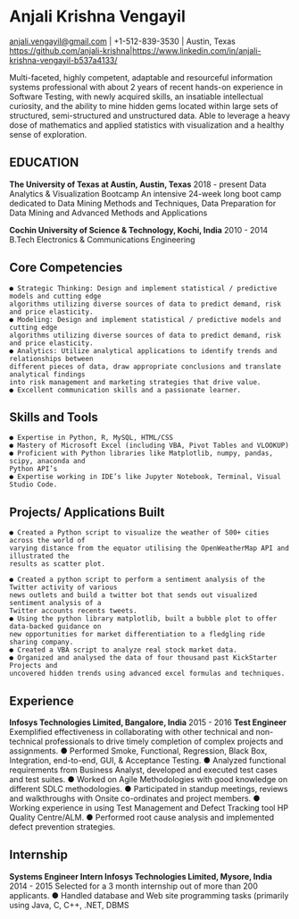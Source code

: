 
# Anjali Krishna Vengayil

anjali.vengayil@gmail.com​ | +1-512-839-3530 | Austin, Texas
https://github.com/anjali-krishna​ |​https://www.linkedin.com/in/anjali-krishna-vengayil-b537a4133/

Multi-faceted, highly competent, adaptable and resourceful information systems professional
with about 2 years of recent hands-on experience in Software Testing, with newly acquired
skills, an insatiable intellectual curiosity, and the ability to mine hidden gems located within large
sets of structured, semi-structured and unstructured data. Able to leverage a heavy dose of
mathematics and applied statistics with visualization and a healthy sense of exploration.

## EDUCATION

**The University of Texas at Austin, Austin, Texas** 2018 - present
Data Analytics & Visualization Bootcamp
An intensive 24-week long boot camp dedicated to Data Mining Methods and Techniques, Data
Preparation for Data Mining and Advanced Methods and Applications

**Cochin University of Science & Technology, Kochi, India** 2010 - 2014
B.Tech Electronics & Communications Engineering

## Core Competencies

```
● Strategic Thinking: Design and implement statistical / predictive models and cutting edge
algorithms utilizing diverse sources of data to predict demand, risk and price elasticity.
● Modeling: Design and implement statistical / predictive models and cutting edge
algorithms utilizing diverse sources of data to predict demand, risk and price elasticity.
● Analytics: Utilize analytical applications to identify trends and relationships between
different pieces of data, draw appropriate conclusions and translate analytical findings
into risk management and marketing strategies that drive value.
● Excellent communication skills and a passionate learner.
```
## Skills and Tools

```
● Expertise in Python, R, MySQL, HTML/CSS
● Mastery of Microsoft Excel (including VBA, Pivot Tables and VLOOKUP)
● Proficient with Python libraries like Matplotlib, numpy, pandas, scipy, anaconda and
Python API’s
● Expertise working in IDE’s like Jupyter Notebook, Terminal, Visual Studio Code.
```
## Projects/ Applications Built

```
● Created a Python script to visualize the weather of 500+ cities across the world of
varying distance from the equator utilising the OpenWeatherMap API and illustrated the
results as scatter plot.
```

```
● Created a python script to perform a sentiment analysis of the Twitter activity of various
news outlets and build a twitter bot that sends out visualized sentiment analysis of a
Twitter accounts recents tweets.
● Using the python library matplotlib, built a bubble plot to offer data-backed guidance on
new opportunities for market differentiation to a fledgling ride sharing company.
● Created a VBA script to analyze real stock market data.
● Organized and analysed the data of four thousand past KickStarter Projects and
uncovered hidden trends using advanced excel formulas and techniques.
```
## Experience

**Infosys Technologies Limited, Bangalore, India** 2015 - 2016
**Test Engineer**
Exemplified effectiveness in collaborating with other technical and non-technical professionals
to drive timely completion of complex projects and assignments.
● Performed Smoke, Functional, Regression, Black Box, Integration, end-to-end, GUI, &
Acceptance Testing.
● Analyzed functional requirements from Business Analyst, developed and executed test
cases and test suites.
● Worked on Agile Methodologies with good knowledge on different SDLC methodologies.
● Participated in standup meetings, reviews and walkthroughs with Onsite co-ordinates
and project members.
● Working experience in using Test Management and Defect Tracking tool HP Quality
Centre/ALM.
● Performed root cause analysis and implemented defect prevention strategies.

## Internship

**Systems Engineer Intern
Infosys Technologies Limited, Mysore, India** 2014 - 2015
Selected for a 3 month internship out of more than 200 applicants.
● Handled database and Web site programming tasks (primarily using Java, C, C++, .NET,
DBMS
